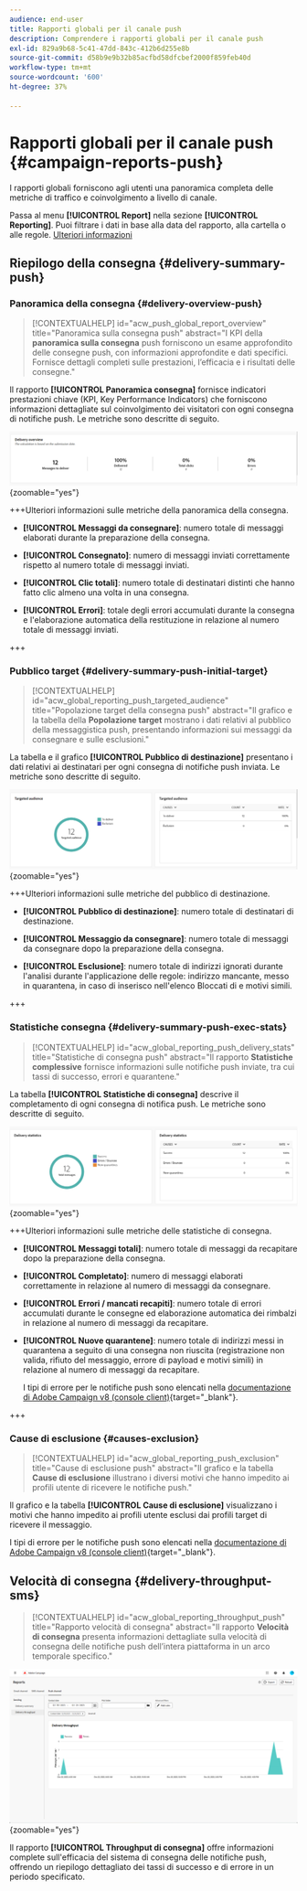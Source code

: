 ```yaml
---
audience: end-user
title: Rapporti globali per il canale push
description: Comprendere i rapporti globali per il canale push
exl-id: 829a9b68-5c41-47dd-843c-412b6d255e8b
source-git-commit: d58b9e9b32b85acfbd58dfcbef2000f859feb40d
workflow-type: tm+mt
source-wordcount: '600'
ht-degree: 37%

---
```


# Rapporti globali per il canale push {#campaign-reports-push}

I rapporti globali forniscono agli utenti una panoramica completa delle metriche di traffico e coinvolgimento a livello di canale.

Passa al menu **[!UICONTROL Report]** nella sezione **[!UICONTROL Reporting]**. Puoi filtrare i dati in base alla data del rapporto, alla cartella o alle regole. [Ulteriori informazioni](global-reports.md)

## Riepilogo della consegna {#delivery-summary-push}

### Panoramica della consegna {#delivery-overview-push}

>[!CONTEXTUALHELP]
>id="acw_push_global_report_overview"
>title="Panoramica sulla consegna push"
>abstract="I KPI della **panoramica sulla consegna** push forniscono un esame approfondito delle consegne push, con informazioni approfondite e dati specifici. Fornisce dettagli completi sulle prestazioni, l’efficacia e i risultati delle consegne."

Il rapporto **[!UICONTROL Panoramica consegna]** fornisce indicatori prestazioni chiave (KPI, Key Performance Indicators) che forniscono informazioni dettagliate sul coinvolgimento dei visitatori con ogni consegna di notifiche push. Le metriche sono descritte di seguito.

![Metriche di panoramica della consegna, con i KPI relativi alle prestazioni delle notifiche push.](assets/global_report_push_delivery_overview.png){zoomable="yes"}

+++Ulteriori informazioni sulle metriche della panoramica della consegna.

* **[!UICONTROL Messaggi da consegnare]**: numero totale di messaggi elaborati durante la preparazione della consegna.

* **[!UICONTROL Consegnato]**: numero di messaggi inviati correttamente rispetto al numero totale di messaggi inviati.

* **[!UICONTROL Clic totali]**: numero totale di destinatari distinti che hanno fatto clic almeno una volta in una consegna.

* **[!UICONTROL Errori]**: totale degli errori accumulati durante la consegna e l&#39;elaborazione automatica della restituzione in relazione al numero totale di messaggi inviati.

+++

### Pubblico target {#delivery-summary-push-initial-target}

>[!CONTEXTUALHELP]
>id="acw_global_reporting_push_targeted_audience"
>title="Popolazione target della consegna push"
>abstract="Il grafico e la tabella della **Popolazione target** mostrano i dati relativi al pubblico della messaggistica push, presentando informazioni sui messaggi da consegnare e sulle esclusioni."

La tabella e il grafico **[!UICONTROL Pubblico di destinazione]** presentano i dati relativi ai destinatari per ogni consegna di notifiche push inviata. Le metriche sono descritte di seguito.

![Metriche del pubblico di destinazione, con i dati relativi ai destinatari e alle esclusioni per le notifiche push.](assets/global_report_push_targeted_audience.png){zoomable="yes"}

+++Ulteriori informazioni sulle metriche del pubblico di destinazione.

* **[!UICONTROL Pubblico di destinazione]**: numero totale di destinatari di destinazione.

* **[!UICONTROL Messaggio da consegnare]**: numero totale di messaggi da consegnare dopo la preparazione della consegna.

* **[!UICONTROL Esclusione]**: numero totale di indirizzi ignorati durante l&#39;analisi durante l&#39;applicazione delle regole: indirizzo mancante, messo in quarantena, in caso di inserisco nell&#39;elenco Bloccati di e motivi simili.

+++

### Statistiche consegna {#delivery-summary-push-exec-stats}

>[!CONTEXTUALHELP]
>id="acw_global_reporting_push_delivery_stats"
>title="Statistiche di consegna push"
>abstract="Il rapporto **Statistiche complessive** fornisce informazioni sulle notifiche push inviate, tra cui tassi di successo, errori e quarantene."

La tabella **[!UICONTROL Statistiche di consegna]** descrive il completamento di ogni consegna di notifica push. Le metriche sono descritte di seguito.

![Metriche delle statistiche di consegna, con tassi di successo, errori e quarantene per le notifiche push.](assets/global_report_push_delivery_statistics.png){zoomable="yes"}

+++Ulteriori informazioni sulle metriche delle statistiche di consegna.

* **[!UICONTROL Messaggi totali]**: numero totale di messaggi da recapitare dopo la preparazione della consegna.

* **[!UICONTROL Completato]**: numero di messaggi elaborati correttamente in relazione al numero di messaggi da consegnare.

* **[!UICONTROL Errori / mancati recapiti]**: numero totale di errori accumulati durante le consegne ed elaborazione automatica dei rimbalzi in relazione al numero di messaggi da recapitare.

* **[!UICONTROL Nuove quarantene]**: numero totale di indirizzi messi in quarantena a seguito di una consegna non riuscita (registrazione non valida, rifiuto del messaggio, errore di payload e motivi simili) in relazione al numero di messaggi da recapitare.

  I tipi di errore per le notifiche push sono elencati nella [documentazione di Adobe Campaign v8 (console client)](https://experienceleague.adobe.com/docs/campaign/campaign-v8/send/failures/delivery-failures.html?lang=it#push-error-types){target="_blank"}.

+++

### Cause di esclusione {#causes-exclusion}

>[!CONTEXTUALHELP]
>id="acw_global_reporting_push_exclusion"
>title="Cause di esclusione push"
>abstract="Il grafico e la tabella **Cause di esclusione** illustrano i diversi motivi che hanno impedito ai profili utente di ricevere le notifiche push."

Il grafico e la tabella **[!UICONTROL Cause di esclusione]** visualizzano i motivi che hanno impedito ai profili utente esclusi dai profili target di ricevere il messaggio.

I tipi di errore per le notifiche push sono elencati nella [documentazione di Adobe Campaign v8 (console client)](https://experienceleague.adobe.com/docs/campaign/campaign-v8/send/failures/delivery-failures.html?lang=it#push-error-types){target="_blank"}.

## Velocità di consegna {#delivery-throughput-sms}

>[!CONTEXTUALHELP]
>id="acw_global_reporting_throughput_push"
>title="Rapporto velocità di consegna"
>abstract="Il rapporto **Velocità di consegna** presenta informazioni dettagliate sulla velocità di consegna delle notifiche push dell’intera piattaforma in un arco temporale specifico."

![Metriche di velocità effettiva di consegna che mostrano i tassi di successo e di errore per le notifiche push in un periodo specificato.](assets/global_report_push_delivery_throughput.png){zoomable="yes"}

Il rapporto **[!UICONTROL Throughput di consegna]** offre informazioni complete sull&#39;efficacia del sistema di consegna delle notifiche push, offrendo un riepilogo dettagliato dei tassi di successo e di errore in un periodo specificato.
